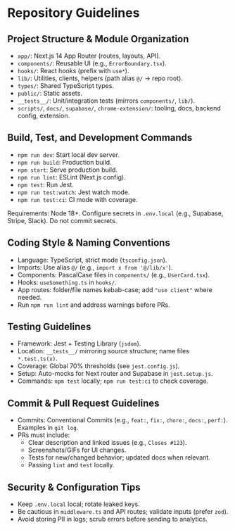 # Repository Guidelines

## Project Structure & Module Organization
- `app/`: Next.js 14 App Router (routes, layouts, API).
- `components/`: Reusable UI (e.g., `ErrorBoundary.tsx`).
- `hooks/`: React hooks (prefix with `use*`).
- `lib/`: Utilities, clients, helpers (path alias `@/` → repo root).
- `types/`: Shared TypeScript types.
- `public/`: Static assets.
- `__tests__/`: Unit/integration tests (mirrors `components/`, `lib/`).
- `scripts/`, `docs/`, `supabase/`, `chrome-extension/`: tooling, docs, backend config, extension.

## Build, Test, and Development Commands
- `npm run dev`: Start local dev server.
- `npm run build`: Production build.
- `npm start`: Serve production build.
- `npm run lint`: ESLint (Next.js config).
- `npm test`: Run Jest.
- `npm run test:watch`: Jest watch mode.
- `npm run test:ci`: CI mode with coverage.

Requirements: Node 18+. Configure secrets in `.env.local` (e.g., Supabase, Stripe, Slack). Do not commit secrets.

## Coding Style & Naming Conventions
- Language: TypeScript, strict mode (`tsconfig.json`).
- Imports: Use alias `@/` (e.g., `import x from '@/lib/x'`).
- Components: PascalCase files in `components/` (e.g., `UserCard.tsx`).
- Hooks: `useSomething.ts` in `hooks/`.
- App routes: folder/file names kebab-case; add `"use client"` where needed.
- Run `npm run lint` and address warnings before PRs.

## Testing Guidelines
- Framework: Jest + Testing Library (`jsdom`).
- Location: `__tests__/` mirroring source structure; name files `*.test.ts(x)`.
- Coverage: Global 70% thresholds (see `jest.config.js`).
- Setup: Auto-mocks for Next router and Supabase in `jest.setup.js`.
- Commands: `npm test` locally; `npm run test:ci` to check coverage.

## Commit & Pull Request Guidelines
- Commits: Conventional Commits (e.g., `feat:`, `fix:`, `chore:`, `docs:`, `perf:`). Examples in `git log`.
- PRs must include:
  - Clear description and linked issues (e.g., `Closes #123`).
  - Screenshots/GIFs for UI changes.
  - Tests for new/changed behavior; updated docs when relevant.
  - Passing `lint` and `test` locally.

## Security & Configuration Tips
- Keep `.env.local` local; rotate leaked keys.
- Be cautious in `middleware.ts` and API routes; validate inputs (prefer `zod`).
- Avoid storing PII in logs; scrub errors before sending to analytics.
